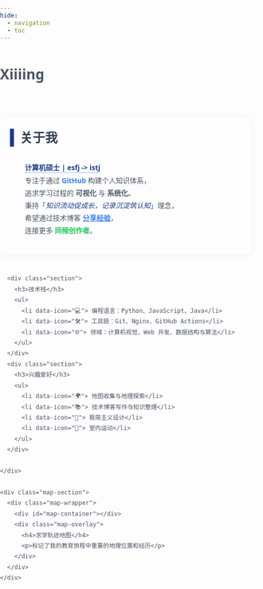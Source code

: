 ```yaml
---
hide:
  - navigation
  - toc
---
```

# Xiiiing 
<style>
/* 基础样式 */
body {
  font-family: 'Segoe UI', sans-serif;
  line-height: 1.8;
  color: #4b5563;
  margin: 0;
  padding: 0;
}
.md-main__inner {
    display: flex
;
    height: 100%;
    margin-top: 0rem;
}
.md-content {
    flex-grow: 1;
    min-width: 0;
}
.md-content__inner {
    margin: 0rem 0rem;
    padding-top: 0rem;
}
.md-content__inner:before {
    content: "";
    display: block;
    height: 0rem;
}
.container {
    max-width: 1200px;
    margin: 0 auto;
    padding: 0px 0px;
}
.md-typeset h1 {
  display: none; /* 完全隐藏，不占据空间 */
}

/* 响应式布局容器 */
.flex-container {
  display: flex;
  flex-wrap: wrap;
  gap: 30px;
  margin-top: 60px;
}

.text-section {
  flex: 1 1 60%;
  min-width: 300px;
}

.map-section {
  flex: 1 1 35%;
  min-width: 300px;
  position: relative;
}

/* 板块通用样式 */
.section {
  margin-bottom: 40px;
  padding: 20px;
  border-radius: 8px;
  transition: transform 0.3s ease, box-shadow 0.3s ease;
  box-shadow: 0 2px 15px rgba(0,0,0,0.05);
}

.section:hover {
  transform: translateY(-5px);
  box-shadow: 0 10px 25px -5px rgba(0, 0, 0, 0.08);
}

.section h3 {
  font-size: 1.8em;
  color: #334155;
  margin: 0 0 25px;
  position: relative;
  padding-left: 20px;
}

.section h3::before {
  content: '';
  position: absolute;
  left: 0;
  top: 50%;
  transform: translateY(-50%);
  width: 8px;
  height: 80%;
  background-color: #1e3a8a;
}

/* 文字段落样式 */
.text-section p{
  padding-left: 30px;
}
.text-section ul {
  margin: 15px 0;
  padding-left: 20px;
  list-style: none;             
}

.text-section ul li {
  padding-left: 0px;1
  margin-bottom: 10px;
  position: relative;
}

.text-section ul li::before {
  content: attr(data-icon);
  display: inline-block;
  width: 1em;
  margin-left: -1.5em;
  color: #1e3a8a;
  font-weight: bold;
}

/* 地图模块样式 */
.map-wrapper {
  position: relative;
  width: 100%;
  height: 500px;
  border-radius: 8px;
  overflow: hidden;
  box-shadow: 0 4px 6px -1px rgba(0, 0, 0, 0.05);
  transition: box-shadow 0.3s ease;
}

.map-wrapper:hover {
  box-shadow: 0 10px 25px -5px rgba(0,0,0,0.08);
}

#map-container {
  width: 100%;
  height: 100%;
  z-index: 1;
}

.map-overlay {
  position: absolute;
  bottom: 0;
  left: 0;
  right: 0;
  background: rgba(30, 58, 138, 0.8);
  color: #fff;
  padding: 15px 20px;
  transform: translateY(100%);
  transition: transform 0.3s ease;
  z-index: 2;
}

.map-wrapper:hover .map-overlay {
  transform: translateY(0);
}

/* 响应式设计 */
@media (max-width: 768px) {
  .md-typeset h1 {
    font-size: 2.8em;
    margin-bottom: 10px;
  }
  .flex-container {
    flex-direction: column;
  }

  .text-section, 
  .map-section {
    flex: 1 1 100%;
  }

  #map-container {
    height: 400px;
  }

  .section h3 {
    font-size: 1.5em;
  }
}

/* 原有样式保留 */
.highlight {
  color: #3b82f6;
  font-weight: 600;
}

.emphasis {
  font-style: italic;
  color: #1e3a8a;
}
.intro-meta {
    color: #1e3a8a;
    font-weight: 600;
    position: relative;
    text-decoration: none;
}
.intro-meta::after {
    content: '';
    position: absolute;
    left: 0;
    bottom: -2px;
    width: 100%;
    height: 2px;
    background: #bfdbfe;
    transition: width 0.3s ease;
}

.intro-meta:hover::after {
    width: 0;
}
</style>

<div class="container">
  <div class="flex-container">
    <div class="text-section">
      <div class="section">
        <h3>关于我</h3>
        <p>
          <span class="intro-meta">计算机硕士 | esfj -> istj</span><br>
          专注于通过 <span class="highlight">GitHub</span> 构建个人知识体系，<br>
          追求学习过程的 <strong>可视化</strong> 与 <strong>系统化</strong>。<br>
          秉持「<span class="emphasis">知识流动促成长，记录沉淀筑认知</span>」理念，<br>
          希望通过技术博客 <a href="https://xiiiing.github.io/Personal/" class="highlight">分享经验</a>，<br>
          连接更多 <span style="color: #22c55e; font-weight: 600;">同频创作者</span>。
        </p>
      </div>

      <div class="section">
        <h3>技术栈</h3>
        <ul>
          <li data-icon="💻"> 编程语言：Python、JavaScript、Java</li>
          <li data-icon="🛠️"> 工具链：Git、Nginx、GitHub Actions</li>
          <li data-icon="🌐"> 领域：计算机视觉、Web 开发、数据结构与算法</li>
        </ul>
      </div>
      <div class="section">
        <h3>兴趣爱好</h3>
        <ul>
          <li data-icon="🌍"> 地图收集与地理探索</li>
          <li data-icon="📚"> 技术博客写作与知识整理</li>
          <li data-icon="🎨"> 极简主义设计</li>
          <li data-icon="🏓"> 室内运动</li>
        </ul>
      </div>
    
    </div>
    
    <div class="map-section">
      <div class="map-wrapper">
        <div id="map-container"></div>
        <div class="map-overlay">
          <h4>求学轨迹地图</h4>
          <p>标记了我的教育旅程中重要的地理位置和经历</p>
        </div>
      </div>
    </div>
  </div>
</div>